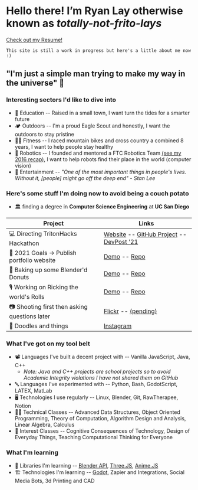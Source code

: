 # Hello there! I’m Ryan Lay otherwise known as *totally-not-frito-lays*
[Check out my Resume!](https://docs.google.com/document/d/19y4DYlpCbBB4MznEPp1gzgv9rbn6oTp7/edit?usp=sharing&ouid=104886245357892407782&rtpof=true&sd=true)

```
This site is still a work in progress but here's a little about me now :)
```

## "I'm just a simple man trying to make my way in the universe" 🌌
### Interesting sectors I'd like to dive into 
- 🧮 Education -- Raised in a small town, I want turn the tides for a smarter future
- 🏕️ Outdoors -- I'm a proud Eagle Scout and honestly, I want the outdoors to stay pristine
- 🚴‍♂️ Fitness -- I raced mountain bikes and cross country a combined 8 years, I want to help people stay healthy 
- 🤖 Robotics -- I founded and mentored a FTC Robotics Team [(see my 2016 recap)](https://youtu.be/svJWyWrwLh4), I want to help robots find their place in the world (computer vision)
- 🎥 Entertainment -- *"One of the most important things in people's lives. Without it, [people] might go off the deep end" - Stan Lee*

### Here's some stuff I'm doing now to avoid being a couch potato
- 🏛️ finding a degree in **Computer Science Engineering** at **UC San Diego**

| Project | Links |
| --- | --- |
| 💻 Directing TritonHacks Hackathon | [Website](https://www.tritonhacks.org/) -- [GitHub Project](https://github.com/tritonhacks) -- [DevPost '21](https://tritonhacks-2021.devpost.com/?ref_feature=challenge&ref_medium=discover) |
| 🥅 2021 Goals -> Publish portfolio website | [Demo](https://totally-not-frito-lays.github.io/) -- [Repo](https://github.com/totally-not-frito-lays/totally-not-frito-lays.github.io) |
| 🍩 Baking up some Blender'd Donuts | [Demo](https://totally-not-frito-lays.github.io/Donut/) -- [Repo](https://github.com/totally-not-frito-lays/Donut) |
| 🎙️ Working on Ricking the world's Rolls | [Demo](https://totally-not-frito-lays.github.io/RickRollBot/) -- [Repo](https://github.com/totally-not-frito-lays/RickRollBot) |
| 📷 Shooting first then asking questions later | [Flickr](https://www.flickr.com/photos/137664649@N02) -- [(pending)]() |
| 🎨 Doodles and things | [Instagram](https://www.instagram.com/slightly_stale_scraps/) |


### What I've got on my tool belt
- 📽️ Languages I've built a decent project with -- Vanilla JavaScript, Java, C++
   - *Note: Java and C++ projects are school projects so to avoid Academic Integrity violations I have not shared them on GitHub*
- 🔤 Languages I've experimented with -- Python, Bash, GodotScript, LATEX, MatLab
- 🖥️ Technologies I use regularly -- Linux, Blender, Git, RawTherapee, Notion
- 👨‍🎓 Technical Classes -- Advanced Data Structures, Object Oriented Programming, Theory of Computation, Algorithm Design and Analysis, Linear Algebra, Calculus
- 🎨 Interest Classes -- Cognitive Consequences of Technology, Design of Everyday Things, Teaching Computational Thinking for Everyone

### What I'm learning
- 🍼 Libraries I'm learning -- [Blender API](https://docs.blender.org/api/current/info_overview.html), [Three.JS](https://threejs.org/), [Anime.JS](https://animejs.com/)
- 🏗️ Technologies I'm learning -- [Godot](https://godotengine.org/), Zapier and Integrations, Social Media Bots, 3d Printing and CAD
